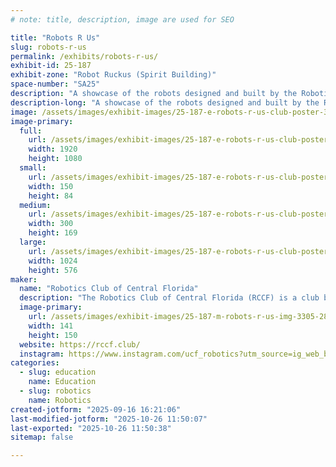 ```yaml
---
# note: title, description, image are used for SEO

title: "Robots R Us"
slug: robots-r-us
permalink: /exhibits/robots-r-us/
exhibit-id: 25-187
exhibit-zone: "Robot Ruckus (Spirit Building)"
space-number: "SA25"
description: "A showcase of the robots designed and built by the Robotics Club of Central Florida."
description-long: "A showcase of the robots designed and built by the Robotics Club of Central Florida. Categorically, the showcase will include some interactive robots used by the club in Outreach events, a couple of our competition robots, a few of our leisurely projects, and Tape-measure (Our Boston Dynamics Spot robot). Apart from the physical robots, we will have info-graphics that detail how we built the robots and what we use them for."
image: /assets/images/exhibit-images/25-187-e-robots-r-us-club-poster-300x169.png
image-primary: 
  full:
    url: /assets/images/exhibit-images/25-187-e-robots-r-us-club-poster-full.png
    width: 1920
    height: 1080
  small:
    url: /assets/images/exhibit-images/25-187-e-robots-r-us-club-poster-150x84.png
    width: 150
    height: 84
  medium:
    url: /assets/images/exhibit-images/25-187-e-robots-r-us-club-poster-300x169.png
    width: 300
    height: 169
  large:
    url: /assets/images/exhibit-images/25-187-e-robots-r-us-club-poster-1024x576.png
    width: 1024
    height: 576
maker: 
  name: "Robotics Club of Central Florida"
  description: "The Robotics Club of Central Florida (RCCF) is a club based at the University of Central Florida. As a university academic robotics club, our focus is on building robots for the purpose of education, competition, research, and leisure. RCCF is made up of members from a number of majors in the university; Each of whom contributes to the creation of our robots and the club's functionality."
  image-primary:
    url: /assets/images/exhibit-images/25-187-m-robots-r-us-img-3305-281x300.png
    width: 141
    height: 150
  website: https://rccf.club/
  instagram: https://www.instagram.com/ucf_robotics?utm_source=ig_web_button_share_sheet&igsh=ZDNlZDc0MzIxNw==
categories: 
  - slug: education
    name: Education
  - slug: robotics
    name: Robotics
created-jotform: "2025-09-16 16:21:06"
last-modified-jotform: "2025-10-26 11:50:07"
last-exported: "2025-10-26 11:50:38"
sitemap: false

---
```

